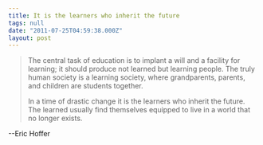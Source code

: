 ```yaml
---
title: It is the learners who inherit the future
tags: null
date: "2011-07-25T04:59:38.000Z"
layout: post
---
```


>The central task of education is to implant a will and a facility for
learning; it should produce not learned but learning people. The truly human
society is a learning society, where grandparents, parents, and children are
students together.
>
>In a time of drastic change it is the learners who
inherit the future. The learned usually find themselves equipped to live in a
world that no longer exists.

--Eric Hoffer

